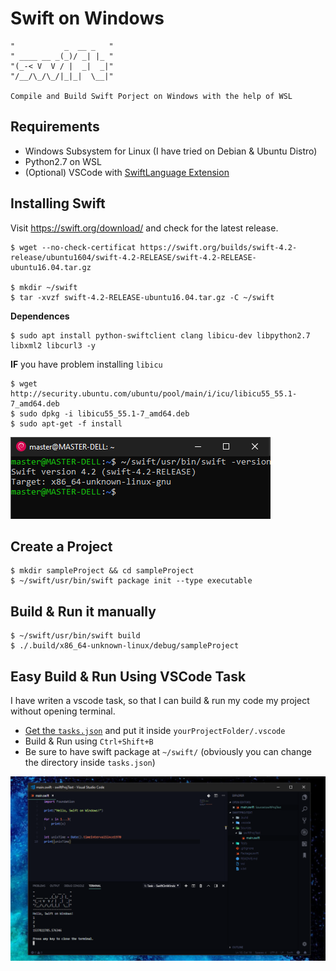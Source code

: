 # Swift on Windows
    "           _  __ _   "
    " ____ __ _(_)/ _| |_ "
    "(_-< V  V / |  _|  _|"
    "/__/\_/\_/|_|_|  \__|"
    
    Compile and Build Swift Porject on Windows with the help of WSL

## Requirements
* Windows Subsystem for Linux (I have tried on Debian & Ubuntu Distro)
* Python2.7 on WSL
* (Optional) VSCode with [SwiftLanguage Extension](https://marketplace.visualstudio.com/items?itemName=Kasik96.swift)

## Installing Swift
Visit https://swift.org/download/ and check for the latest release.

    $ wget --no-check-certificat https://swift.org/builds/swift-4.2-release/ubuntu1604/swift-4.2-RELEASE/swift-4.2-RELEASE-ubuntu16.04.tar.gz

    $ mkdir ~/swift
    $ tar -xvzf swift-4.2-RELEASE-ubuntu16.04.tar.gz -C ~/swift

**Dependences** 

	$ sudo apt install python-swiftclient clang libicu-dev libpython2.7 libxml2 libcurl3 -y

**IF** you have problem installing `libicu`

	$ wget http://security.ubuntu.com/ubuntu/pool/main/i/icu/libicu55_55.1-7_amd64.deb
	$ sudo dpkg -i libicu55_55.1-7_amd64.deb
	$ sudo apt-get -f install

![Screenshot1.png](Screenshot1.png)

## Create a Project
    $ mkdir sampleProject && cd sampleProject
    $ ~/swift/usr/bin/swift package init --type executable

## Build & Run it manually

    $ ~/swift/usr/bin/swift build 
    $ ./.build/x86_64-unknown-linux/debug/sampleProject

## Easy Build & Run Using VSCode Task
I have writen a vscode task, so that I can build & run my code my project without opening terminal.
* [Get the `tasks.json`](https://github.com/yazdipour/swift_on_windows/.vscode/tasks.json) and put it inside `yourProjectFolder/.vscode`
* Build & Run using `Ctrl+Shift+B`
* Be sure to have swift package at `~/swift/` (obviously you can change the directory inside `tasks.json`)

![Swift on Windows with VSCode](Screenshot.png)